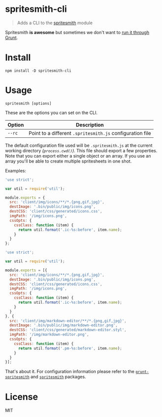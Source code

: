 # spritesmith-cli

> Adds a CLI to the [spritesmith][1] module

Spritesmith **is awesome** but sometimes we don't want to [run it through Grunt][2].

# Install

```shell
npm install -D spritesmith-cli
```

# Usage

```shell
spritesmith [options]
```

These are the options you can set on the CLI.

Option | Description
-------|----------------------------------------------------------------------
`--rc` | Point to a different `.spritesmith.js` configuration file

The default configuration file used will be `.spritesmith.js` at the current working directory _(`process.cwd()`)_. This file should export a few properties. Note that you can export either a single object or an array. If you use an array you'll be able to create multiple spritesheets in one shot.

Examples:

```js
'use strict';

var util = require('util');

module.exports = {
  src: 'client/img/icons/**/*.{png,gif,jpg}',
  destImage: '.bin/public/img/icons.png',
  destCSS: 'client/css/generated/icons.css',
  imgPath: '/img/icons.png',
  cssOpts: {
    cssClass: function (item) {
      return util.format('.ic-%s:before', item.name);
    }
  }
};
```

```js
'use strict';

var util = require('util');

module.exports = [{
  src: 'client/img/icons/**/*.{png,gif,jpg}',
  destImage: '.bin/public/img/icons.png',
  destCSS: 'client/css/generated/icons.css',
  imgPath: '/img/icons.png',
  cssOpts: {
    cssClass: function (item) {
      return util.format('.ic-%s:before', item.name);
    }
  }
}, {
  src: 'client/img/markdown-editor/**/*.{png,gif,jpg}',
  destImage: '.bin/public/img/markdown-editor.png',
  destCSS: 'client/css/generated/markdown-editor.styl',
  imgPath: '/img/markdown-editor.png',
  cssOpts: {
    cssClass: function (item) {
      return util.format('.pm-%s:before', item.name);
    }
  }
}];
```

That's about it. For configuration information please refer to the [`grunt-spritesmith`][2] and [`spritesmith`][1] packages.

# License

MIT


[1]: https://github.com/Ensighten/spritesmith
[2]: https://github.com/Ensighten/grunt-spritesmith
